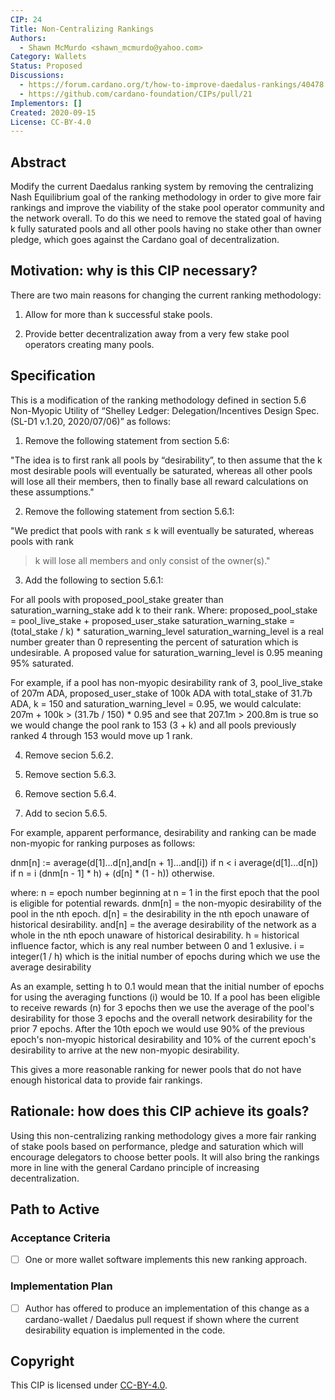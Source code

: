```yaml
---
CIP: 24
Title: Non-Centralizing Rankings
Authors:
  - Shawn McMurdo <shawn_mcmurdo@yahoo.com>
Category: Wallets
Status: Proposed
Discussions:
  - https://forum.cardano.org/t/how-to-improve-daedalus-rankings/40478
  - https://github.com/cardano-foundation/CIPs/pull/21
Implementors: []
Created: 2020-09-15
License: CC-BY-4.0
---
```


## Abstract

Modify the current Daedalus ranking system by removing the centralizing Nash Equilibrium goal of the ranking methodology in order to give more fair rankings and improve the viability of the stake pool operator community and the network overall.  To do this we need to remove the stated goal of having k fully saturated pools and all other pools having no stake other than owner pledge, which goes against the Cardano goal of decentralization.

## Motivation: why is this CIP necessary?

There are two main reasons for changing the current ranking methodology:

1. Allow for more than k successful stake pools.

2. Provide better decentralization away from a very few stake pool operators creating many pools.

## Specification

This is a modification of the ranking methodology defined in section 5.6 Non-Myopic Utility of “Shelley Ledger: Delegation/Incentives Design Spec. (SL-D1 v.1.20, 2020/07/06)” as follows:

1. Remove the following statement from section 5.6:

"The idea is to first rank all pools by “desirability”, to then assume that the k most desirable
pools will eventually be saturated, whereas all other pools will lose all their members, then to
finally base all reward calculations on these assumptions."

2. Remove the following statement from section 5.6.1:

"We predict that pools with rank ≤ k will eventually be saturated, whereas pools with rank
> k will lose all members and only consist of the owner(s)."

3. Add the following to section 5.6.1:

For all pools with proposed_pool_stake greater than saturation_warning_stake add k to their rank.
Where:
proposed_pool_stake = pool_live_stake + proposed_user_stake
saturation_warning_stake = (total_stake / k) * saturation_warning_level
saturation_warning_level is a real number greater than 0 representing the percent of saturation which is undesirable.  A proposed value for saturation_warning_level is 0.95 meaning 95% saturated.

For example, if a pool has non-myopic desirability rank of 3, pool_live_stake of 207m ADA, proposed_user_stake of 100k ADA with total_stake of 31.7b ADA, k = 150 and saturation_warning_level = 0.95, we would calculate:
207m + 100k > (31.7b / 150) * 0.95
and see that
207.1m > 200.8m
is true so we would change the pool rank to 153 (3 + k) and all pools previously ranked 4 through 153 would move up 1 rank.

4. Remove secion 5.6.2.

5. Remove section 5.6.3.

6. Remove section 5.6.4.

7. Add to secion 5.6.5.

For example, apparent performance, desirability and ranking can be made non-myopic for ranking purposes as follows:

dnm[n] :=
 average(d[1]...d[n],and[n + 1]...and[i])  if n < i
 average(d[1]...d[n])  if n = i
 (dnm[n - 1] * h) + (d[n] * (1 - h))  otherwise.
 
where:
n = epoch number beginning at n = 1 in the first epoch that the pool is eligible for potential rewards.
dnm[n] = the non-myopic desirability of the pool in the nth epoch.
d[n] = the desirability in the nth epoch unaware of historical desirability.
and[n] = the average desirability of the network as a whole in the nth epoch unaware of historical desirability.
h = historical influence factor, which is any real number between 0 and 1 exlusive.
i = integer(1 / h) which is the initial number of epochs during which we use the average desirability

As an example, setting h to 0.1 would mean that the initial number of epochs for using the averaging functions (i) would be 10.  If a pool has been eligible to receive rewards (n) for 3 epochs then we use the average of the pool's desirability for those 3 epochs and the overall network desirability for the prior 7 epochs.  After the 10th epoch we would use 90% of the previous epoch's non-myopic historical desirability and 10% of the current epoch's desirability to arrive at the new non-myopic desirability.

This gives a more reasonable ranking for newer pools that do not have enough historical data to provide fair rankings.

## Rationale: how does this CIP achieve its goals?

Using this non-centralizing ranking methodology gives a more fair ranking of stake pools based on performance, pledge and saturation which will encourage delegators to choose better pools.
It will also bring the rankings more in line with the general Cardano principle of increasing decentralization.

## Path to Active

### Acceptance Criteria

- [ ] One or more wallet software implements this new ranking approach.

### Implementation Plan

- [ ] Author has offered to produce an implementation of this change as a cardano-wallet / Daedalus pull request if shown where the current desirability equation is implemented in the code.

## Copyright

This CIP is licensed under [CC-BY-4.0](https://creativecommons.org/licenses/by/4.0/legalcode).

